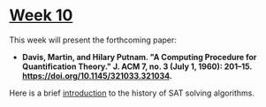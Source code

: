 # [Week 10](https://github.com/benbrastmckie/ModalHistoryPrivate?tab=readme-ov-file#module-3-counterfactual-conditionals)

This week will present the forthcoming paper:

- **Davis, Martin, and Hilary Putnam. "A Computing Procedure for Quantification Theory." J. ACM 7, no. 3 (July 1, 1960): 201–15. https://doi.org/10.1145/321033.321034.**

Here is a brief [introduction](../../notes/automated_reasoning.md) to the history of SAT solving algorithms.
